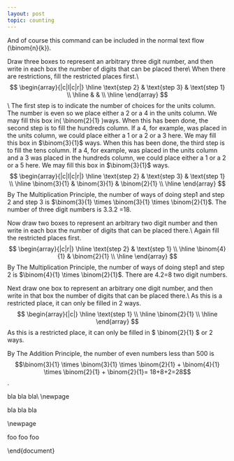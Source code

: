 ```yaml
---
layout: post
topic: counting
---
```

And of course this command can be included in the normal 
text flow \(\binom{n}{k}\).

Draw three boxes to represent an arbitrary three digit number, and then write in each box the number of digits that can be placed there\\
When there are restrictions, fill the restricted places first.\\
$$
\begin{array}{|c|l|c|r|}
\hline
\text{step 2} & \text{step 3} & \text{step 1} \\
\hline
  &  &  \\
\hline
\end{array}
$$\\
The first step is to indicate the number of choices for the units column.
The number is even so we place either a 2 or a 4 in the units column. We may fill this box in\( \binom{2}{1} \)ways.
When this has been done, the second step is to fill the hundreds column. If a 4, for example, was placed in the units column, we could place either a 1 or a 2 or a 3 here. We may fill this box in $\binom{3}{1}$ ways.
When this has been done, the third step is to fill the tens column. If a 4, for example, was placed in the units column and a 3 was placed in the hundreds column, we could place either a 1 or a 2 or a 5  here. We may fill this box in $\binom{3}{1}$ ways.   
$$
\begin{array}{|c|l|c|r|}
\hline
\text{step 2} & \text{step 3} & \text{step 1} \\
\hline
\binom{3}{1} & \binom{3}{1}  & \binom{2}{1}  \\
\hline
\end{array}
$$
By The Multiplication Principle, the number of ways of doing step1 and step 2 and step 3 is $\binom{3}{1} \times \binom{3}{1} \times \binom{2}{1}$. The number of three digit numbers is 3.3.2 =18.





Now draw two boxes to represent an arbitrary two digit number and then write in each box the number of digits that can be placed there.\\
Again fill the restricted places first.
$$
\begin{array}{|c|r|}
\hline
 \text{step 2} & \text{step 1} \\
\hline
\binom{4}{1}  & \binom{2}{1}  \\
\hline
\end{array}
$$
By The Multiplication Principle, the number of ways of doing step1 and step 2 is $\binom{4}{1} \times \binom{2}{1}$. There are 4.2=8 two digit numbers.


Next draw one box to represent an arbitrary one digit number, and then write in that box the number of digits that can be placed there.\\
As this is a restricted place, it can only be filled in 2 ways.
$$
\begin{array}{|c|}
\hline
 \text{step 1} \\
\hline
\binom{2}{1}  \\
\hline
\end{array}
$$
As this is a restricted place, it can only be filled in $ \binom{2}{1} $ or 2 ways.

By The Addition Principle, the number of even numbers less than 500 is $$\binom{3}{1} \times \binom{3}{1} \times \binom{2}{1} + \binom{4}{1} \times \binom{2}{1} + \binom{2}{1}= 18+8+2=28$$.







 
bla bla bla\\
\newpage

bla bla bla

\newpage

foo foo foo

\end{document}